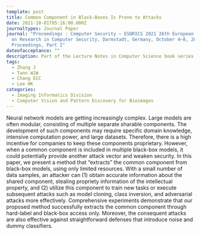 ```yaml
---
template: post
title: Common Component in Black-Boxes Is Prone to Attacks
date: 2021-10-01T05:16:00.000Z
journaltypes: Journal Paper
journal: "Proceedings : Computer Security – ESORICS 2021 26th European Symposium
  on Research in Computer Security, Darmstadt, Germany, October 4–8, 2021,
  Proceedings, Part I"
dateofacceptance: ""
description: Part of the Lecture Notes in Computer Science book series (LNSC,volume 12972)
tags:
  - Zhang J
  - Tann WJW
  - Chang ECC
  - Lee HK
categories:
  - Imaging Informatics Division
  - Computer Vision and Pattern Discovery for Bioimages
---
```

<!--StartFragment-->

Neural network models are getting increasingly complex. Large models are often modular, consisting of multiple separate sharable components. The development of such components may require specific domain knowledge, intensive computation power, and large datasets. Therefore, there is a high incentive for companies to keep these components proprietary. However, when a common component is included in multiple black-box models, it could potentially provide another attack vector and weaken security. In this paper, we present a method that “extracts” the common component from black-box models, using only limited resources. With a small number of data samples, an attacker can (1) obtain accurate information about the shared component, stealing propriety information of the intellectual property, and (2) utilize this component to train new tasks or execute subsequent attacks such as model cloning, class inversion, and adversarial attacks more effectively. Comprehensive experiments demonstrate that our proposed method successfully extracts the common component through hard-label and black-box access only. Moreover, the consequent attacks are also effective against straightforward defenses that introduce noise and dummy classifiers.

<!--EndFragment-->